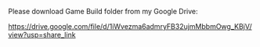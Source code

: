 Please download Game Build folder from my Google Drive:

https://drive.google.com/file/d/1iWvezma6admryFB32ujmMbbmOwg_KBjV/view?usp=share_link
